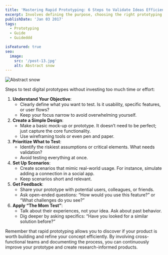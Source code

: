 ```yaml
---
title: 'Mastering Rapid Prototyping: 6 Steps to Validate Ideas Efficiently'
excerpt: Involves defining the purpose, choosing the right prototyping method, developing the prototype, testing it, and iterating based on feedback. It’s an efficient way to validate product ideas and improve designs quickly.
publishDate: 'Jan 03 2017'
tags:
  - Prototyping
  - Guide
  - Guideddd

isFeatured: true
seo:
  image:
    src: '/post-13.jpg'
    alt: Abstract snow
---
```


![Abstract snow](/post-13.jpg)

Steps to test digital prototypes without investing too much time or effort:

1. **Understand Your Objective**:
   - Clearly define what you want to test. Is it usability, specific features, or user flows?
   - Keep your focus narrow to avoid overwhelming yourself.
2. **Create a Simple Design**:
   - Make a basic mock-up or prototype. It doesn’t need to be perfect; just capture the core functionality.
   - Use wireframing tools or even pen and paper.
3. **Prioritize What to Test**:
   - Identify the riskiest assumptions or critical elements. What needs validation?
   - Avoid testing everything at once.
4. **Set Up Scenarios**:
   - Create scenarios that mimic real-world usage. For instance, simulate adding a connection in a social app.
   - Keep scenarios short and relevant.
5. **Get Feedback**:
   - Share your prototype with potential users, colleagues, or friends.
   - Ask open-ended questions: “How would you use this feature?” or “What challenges do you see?”
6. **Apply “The Mom Test”**:
   - Talk about their experiences, not your idea. Ask about past behavior.
   - Dig deeper by asking specifics: “Have you looked for a similar solution before?”

Remember that rapid prototyping allows you to discover if your product is worth building and refine your concept efficiently. By involving cross-functional teams and documenting the process, you can continuously improve your prototype and create research-informed products.
